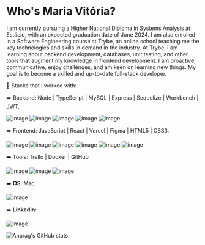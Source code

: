 # Who's Maria Vitória?

I am currently pursuing a Higher National Diploma in Systems Analysis at Estácio, with an expected graduation date of June 2024. I am also enrolled in a Software Engineering course at Trybe, an online school teaching me the key technologies and skills in demand in the industry. At Trybe, I am learning about backend development, databases, unit testing, and other tools that augment my knowledge in frontend development. I am proactive, communicative, enjoy challenges, and am keen on learning new things. My goal is to become a skilled and up-to-date full-stack developer.

📝 Stacks that i worked with:

➡️ Backend: Node | TypeScript | MySQL | Express | Sequelize | Workbench | JWT.

![image](https://img.shields.io/badge/TypeScript-007ACC?style=for-the-badge&logo=typescript&logoColor=white
) ![image](https://img.shields.io/badge/MySQL-005C84?style=for-the-badge&logo=mysql&logoColor=white) ![image](https://img.shields.io/badge/Express%20js-000000?style=for-the-badge&logo=express&logoColor=white) ![image](https://img.shields.io/badge/Sequelize-52B0E7?style=for-the-badge&logo=Sequelize&logoColor=white) ![image](https://img.shields.io/badge/JWT-000000?style=for-the-badge&logo=JSON%20web%20tokens&logoColor=white)

➡️ Frontend: JavaScript | React | Vercel | Figma | HTML5 | CSS3.

![image](https://img.shields.io/badge/JavaScript-323330?style=for-the-badge&logo=javascript&logoColor=F7DF1E) ![image](https://img.shields.io/badge/React-20232A?style=for-the-badge&logo=react&logoColor=61DAFB) ![image](https://img.shields.io/badge/Vercel-000000?style=for-the-badge&logo=vercel&logoColor=white) ![image](https://img.shields.io/badge/Figma-F24E1E?style=for-the-badge&logo=figma&logoColor=white) ![image](https://img.shields.io/badge/HTML5-E34F26?style=for-the-badge&logo=html5&logoColor=white) ![image](https://img.shields.io/badge/CSS3-1572B6?style=for-the-badge&logo=css3&logoColor=white)


➡️ Tools: Trello | Docker | GitHub

![image](https://img.shields.io/badge/Trello-0052CC?style=for-the-badge&logo=trello&logoColor=white) ![image](https://img.shields.io/badge/Docker-2CA5E0?style=for-the-badge&logo=docker&logoColor=white) ![image](https://img.shields.io/badge/GitHub-100000?style=for-the-badge&logo=github&logoColor=white)

➡️ <b>OS</b>: Mac 

![image](https://img.shields.io/badge/mac%20os-000000?style=for-the-badge&logo=apple&logoColor=white)

➡️ <b>Linkedin</b>:

![image](https://img.shields.io/badge/LinkedIn-0077B5?style=for-the-badge&logo=linkedin&logoColor=white)


![Anurag's GitHub stats](https://github-readme-stats.vercel.app/api?username=anuraghazra&show_icons=true&theme=gruvbox)
